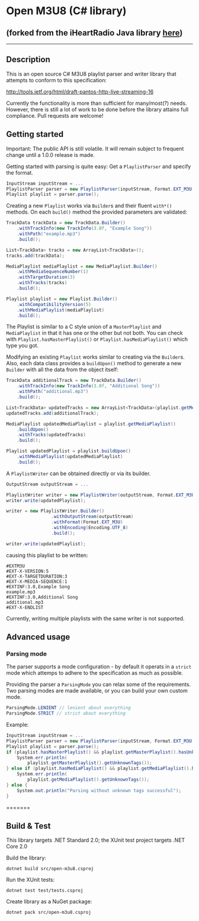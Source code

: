 # Open M3U8 (C# library)
## (forked from the iHeartRadio Java library [here](https://github.com/iheartradio/open-m3u8))

---

## Description

This is an open source C# M3U8 playlist parser and writer library that attempts to conform to this specification:

http://tools.ietf.org/html/draft-pantos-http-live-streaming-16

Currently the functionality is more than sufficient for many/most(?) needs. However, there is still a lot of work to be done before the library attains full compliance. Pull requests are welcome!

## Getting started

Important: The public API is still volatile. It will remain subject to frequent change until a 1.0.0 release is made.

Getting started with parsing is quite easy: Get a `PlaylistParser` and specify the format.

```csharp
InputStream inputStream = ...
PlaylistParser parser = new PlaylistParser(inputStream, Format.EXT_M3U, Encoding.UTF_8);
Playlist playlist = parser.parse();
```

Creating a new `Playlist` works via `Builder`s and their fluent `with*()` methods. On each `build()` method the provided parameters are validated:

```csharp
TrackData trackData = new TrackData.Builder()
    .withTrackInfo(new TrackInfo(3.0f, "Example Song"))
    .withPath("example.mp3")
    .build();

List<TrackData> tracks = new ArrayList<TrackData>();
tracks.add(trackData);

MediaPlaylist mediaPlaylist = new MediaPlaylist.Builder()
    .withMediaSequenceNumber(1)
    .withTargetDuration(3)
    .withTracks(tracks)
    .build();

Playlist playlist = new Playlist.Builder()
    .withCompatibilityVersion(5)
    .withMediaPlaylist(mediaPlaylist)
    .build();
```

The Playlist is similar to a C style union of a `MasterPlaylist` and `MediaPlaylist` in that it has one or the other but not both. You can check with `Playlist.hasMasterPlaylist()` or `Playlist.hasMediaPlaylist()` which type you got.

Modifying an existing `Playlist` works similar to creating via the `Builder`s. Also, each data class provides a `buildUpon()` method to generate a new `Builder` with all the data from the object itself:

```csharp
TrackData additionalTrack = new TrackData.Builder()
    .withTrackInfo(new TrackInfo(3.0f, "Additional Song"))
    .withPath("additional.mp3")
    .build();

List<TrackData> updatedTracks = new ArrayList<TrackData>(playlist.getMediaPlaylist().getTracks());
updatedTracks.add(additionalTrack);

MediaPlaylist updatedMediaPlaylist = playlist.getMediaPlaylist()
    .buildUpon()
    .withTracks(updatedTracks)
    .build();

Playlist updatedPlaylist = playlist.buildUpon()
    .withMediaPlaylist(updatedMediaPlaylist)
    .build();
```

A `PlaylistWriter` can be obtained directly or via its builder.

```csharp
OutputStream outputStream = ...

PlaylistWriter writer = new PlaylistWriter(outputStream, Format.EXT_M3U, Encoding.UTF_8);
writer.write(updatedPlaylist);

writer = new PlaylistWriter.Builder()
                 .withOutputStream(outputStream)
                 .withFormat(Format.EXT_M3U)
                 .withEncoding(Encoding.UTF_8)
                 .build();

writer.write(updatedPlaylist);
```

causing this playlist to be written:

```
#EXTM3U
#EXT-X-VERSION:5
#EXT-X-TARGETDURATION:3
#EXT-X-MEDIA-SEQUENCE:1
#EXTINF:3.0,Example Song
example.mp3
#EXTINF:3.0,Additional Song
additional.mp3
#EXT-X-ENDLIST
```

Currently, writing multiple playlists with the same writer is not supported.

## Advanced usage

### Parsing mode

The parser supports a mode configuration - by default it operats in a `strict` mode which attemps to adhere to the specification as much as possible.

Providing the parser a `ParsingMode` you can relax some of the requirements. Two parsing modes are made available, or you can build your own custom mode.
```csharp
ParsingMode.LENIENT // lenient about everything
ParsingMode.STRICT // strict about everything
```
Example:
```csharp
InputStream inputStream = ...
PlaylistParser parser = new PlaylistParser(inputStream, Format.EXT_M3U, Encoding.UTF_8, ParsingMode.LENIENT);
Playlist playlist = parser.parse();
if (playlist.hasMasterPlaylist() && playlist.getMasterPlaylist().hasUnknownTags()) {
    System.err.println(
        playlist.getMasterPlaylist().getUnknownTags());
} else if (playlist.hasMediaPlaylist() && playlist.getMediaPlaylist().hasUnknownTags()) {
    System.err.println(
        playlist.getMediaPlaylist().getUnknownTags());
} else {
    System.out.println("Parsing without unknown tags successful");
}
```

=======
## Build & Test

This library targets .NET Standard 2.0; the XUnit test project targets .NET Core 2.0

Build the library:
```
dotnet build src/open-m3u8.csproj
```

Run the XUnit tests:
```
dotnet test test/tests.csproj
```

Create library as a NuGet package:
```
dotnet pack src/open-m3u8.csproj
```
